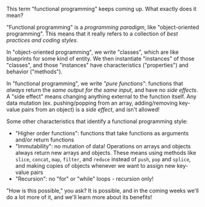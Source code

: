 This term "functional programming" keeps coming up. What exactly does it mean?

"Functional programming" is a _programming paradigm_, like "object-oriented programming". This means that it really refers to a collection of _best practices and coding styles_.

In "object-oriented programming", we write "classes", which are like blueprints for some kind of entity. We then instantiate "instances" of those "classes", and those "instances" have characteristics ("properties") and behavior ("methods").

In "functional programming", we write *"pure functions"*: functions that *always* return the *same output for the same input*, and have no *side effects*. A "side effect" means changing anything external to the function itself. Any data mutation (ex. pushing/popping from an array, adding/removing key-value pairs from an object) is a _side effect_, and isn't allowed!

Some other characteristics that identify a functional programming style:

* "Higher order functions": functions that take functions as arguments and/or return functions
* "Immutability": no mutation of data! Operations on arrays and objects always return new arrays and objects. These means using methods like `slice`, `concat`, `map`, `filter`, and `reduce` instead of `push`, `pop` and `splice`, and making copies of objects whenever we want to assign new key-value pairs
* "Recursion": no "for" or "while" loops - recursion only!

"How is this possible," you ask? It is possible, and in the coming weeks we'll do a lot more of it, and we'll learn more about its benefits!
